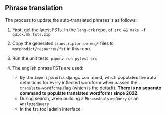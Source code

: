 ## Phrase translation

The process to update the auto-translated phrases is as follows:

 1. First, get the latest FSTs. In the `lang-crk` repo, `cd src && make -f
    quick.mk fsts.zip`

 2. Copy the generated `transcriptor-cw-eng*` files to
    `morphodict/resources/fst` in this repo.

 3. Run the unit tests: `pipenv run pytest src`

 4. The english phrase FSTs are used:
    - By the `importjsondict` django command, which populates the auto definitions
      for every inflected wordform when passed the `--translate-wordforms` flag (which is the default).  **There is no separate command to populate translated wordforms since 2022**.
    - During search, when building a `PhraseAnalyzedQuery` or an `AnalyzedQuery`
    - In the fst_tool admin interface
  
